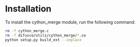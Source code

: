 # Installation

To install the cython_merge module, run the following command:

```bash
rm -f cython_merge.c
rm -f difusco/utils/cython_merge/*.so
python setup.py build_ext --inplace
```
